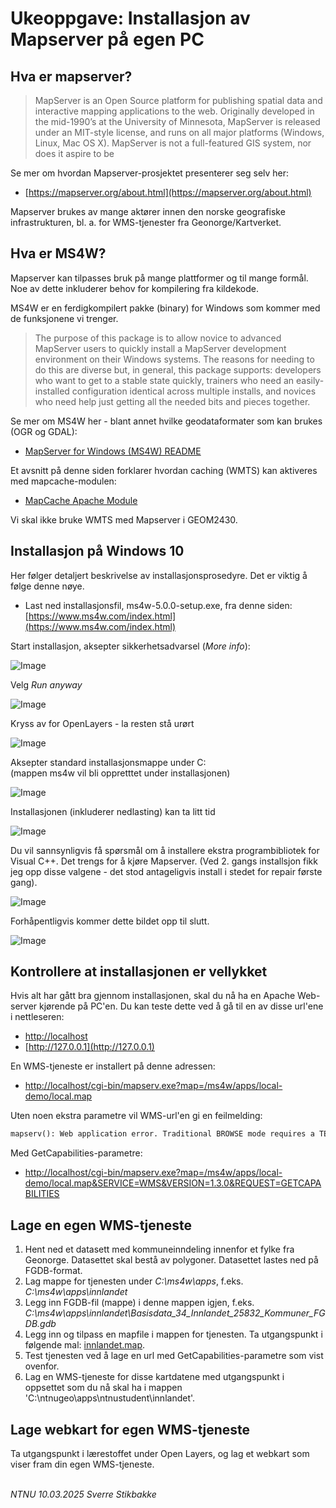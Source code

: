 # Ukeoppgave: Installasjon av Mapserver på egen PC

## Hva er mapserver?

> MapServer is an Open Source platform for publishing spatial data and interactive mapping applications to the web. Originally developed in the mid-1990’s at the University of Minnesota, MapServer is released under an MIT-style license, and runs on all major platforms (Windows, Linux, Mac OS X). MapServer is not a full-featured GIS system, nor does it aspire to be

Se mer om hvordan Mapserver-prosjektet presenterer seg selv her: 

- [https://mapserver.org/about.html](https://mapserver.org/about.html)

Mapserver brukes av mange aktører innen den norske geografiske infrastrukturen, bl. a. for WMS-tjenester fra Geonorge/Kartverket.


## Hva er MS4W?

Mapserver kan tilpasses bruk på mange plattformer og til mange formål. Noe av dette inkluderer behov for kompilering fra kildekode.

MS4W er en ferdigkompilert pakke (binary) for Windows som kommer med de funksjonene vi trenger. 

> The purpose of this package is to allow novice to advanced MapServer users to quickly install a MapServer development environment on their Windows systems. The reasons for needing to do this are diverse but, in general, this package supports: developers who want to get to a stable state quickly, trainers who need an easily-installed configuration identical across multiple installs, and novices who need help just getting all the needed bits and pieces together.

Se mer om MS4W her - blant annet hvilke geodataformater som kan brukes (OGR og GDAL): 

- [MapServer for Windows (MS4W) README](https://www.ms4w.com/README_INSTALL.html)

Et avsnitt på denne siden forklarer hvordan caching (WMTS) kan aktiveres med mapcache-modulen:

- [MapCache Apache Module](https://www.ms4w.com/README_INSTALL.html#mapcache-apache-module)

Vi skal ikke bruke WMTS med Mapserver i GEOM2430.


## Installasjon på Windows 10

Her følger detaljert beskrivelse av installasjonsprosedyre. Det er viktig å følge denne nøye.

- Last ned installasjonsfil, ms4w-5.0.0-setup.exe, fra denne siden: [https://www.ms4w.com/index.html](https://www.ms4w.com/index.html)

Start installasjon, aksepter sikkerhetsadvarsel (_More info_):

![Image](img/ms4w/ms4w-protect.png)

Velg _Run anyway_

![Image](img/ms4w/ms4w-protect.png)

Kryss av for OpenLayers - la resten stå urørt

![Image](img/ms4w/ms4w-ol.png)

Aksepter standard installasjonsmappe under C:\
(mappen ms4w vil bli oppretttet under installasjonen)

![Image](img/ms4w/ms4w-install_location.png)

Installasjonen (inkluderer nedlasting) kan ta litt tid

![Image](img/ms4w/ms4w-download.png)

Du vil sannsynligvis få spørsmål om å installere ekstra programbibliotek for Visual C++.
Det trengs for å kjøre Mapserver. (Ved 2. gangs installsjon fikk jeg opp disse valgene - det stod antageligvis install i stedet for repair første gang).

![Image](img/ms4w/ms4w-vcpp-install.png)

Forhåpentligvis kommer dette bildet opp til slutt.

![Image](img/ms4w/ms4w-install_complete.png)


## Kontrollere at installasjonen er vellykket

Hvis alt har gått bra gjennom installasjonen, skal du nå ha en Apache Web-server kjørende på PC'en. Du kan teste dette ved å gå til en av disse url'ene i nettleseren:

- [http://localhost](http://localhost)
- [http://127.0.0.1](http://127.0.0.1)

En WMS-tjeneste er installert på denne adressen:
- [http://localhost/cgi-bin/mapserv.exe?map=/ms4w/apps/local-demo/local.map](http://localhost/cgi-bin/mapserv.exe?map=/ms4w/apps/local-demo/local.map)

Uten noen ekstra parametre vil WMS-url'en gi en feilmelding:

```HTML
mapserv(): Web application error. Traditional BROWSE mode requires a TEMPLATE in the WEB section, but none was provided. 
```

Med GetCapabilities-parametre:
- [http://localhost/cgi-bin/mapserv.exe?map=/ms4w/apps/local-demo/local.map&SERVICE=WMS&VERSION=1.3.0&REQUEST=GETCAPABILITIES](http://localhost/cgi-bin/mapserv.exe?map=/ms4w/apps/local-demo/local.map&SERVICE=WMS&VERSION=1.3.0&REQUEST=GETCAPABILITIES)



## Lage en egen WMS-tjeneste

1. Hent ned et datasett med kommuneinndeling innenfor et fylke fra Geonorge. Datasettet skal bestå av polygoner. Datasettet lastes ned på FGDB-format.
2. Lag mappe for tjenesten under _C:\ms4w\apps_, f.eks. _C:\ms4w\apps\innlandet_
3. Legg inn FGDB-fil (mappe) i denne mappen igjen, f.eks. *C:\ms4w\apps\innlandet\Basisdata_34_Innlandet_25832_Kommuner_FGDB.gdb*
4. Legg inn og tilpass en mapfile i mappen for tjenesten. Ta utgangspunkt i følgende mal: [innlandet.map](docs/innlandet.map).
5. Test tjenesten ved å lage en url med GetCapabilities-parametre som vist ovenfor.
5. Lag en WMS-tjeneste for disse kartdatene med utgangspunkt i oppsettet som du nå skal ha i mappen 'C:\ntnugeo\apps\ntnustudent\innlandet'.

## Lage webkart for egen WMS-tjeneste

Ta utgangspunkt i lærestoffet under Open Layers, og lag et webkart som viser fram din egen WMS-tjeneste.

\
_NTNU 10.03.2025 Sverre Stikbakke_